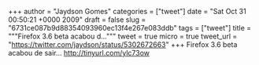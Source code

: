 
+++
author = "Jaydson Gomes"
categories = ["tweet"]
date = "Sat Oct 31 00:50:21 +0000 2009"
draft = false
slug = "6731ce087b9d88354093960ec13f4e267e083ddb"
tags = ["tweet"]
title = """Firefox 3.6 beta acabou d..."""
tweet = true
micro = true
tweet_url = "https://twitter.com/jaydson/status/5302672663"
+++
Firefox 3.6 beta acabou de sair... http://tinyurl.com/ylc73ow
